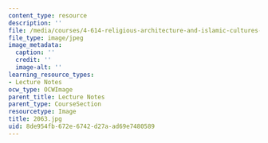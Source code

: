 ```yaml
---
content_type: resource
description: ''
file: /media/courses/4-614-religious-architecture-and-islamic-cultures-fall-2002/8de954fb672e6742d27aad69e7480589_2063.jpg
file_type: image/jpeg
image_metadata:
  caption: ''
  credit: ''
  image-alt: ''
learning_resource_types:
- Lecture Notes
ocw_type: OCWImage
parent_title: Lecture Notes
parent_type: CourseSection
resourcetype: Image
title: 2063.jpg
uid: 8de954fb-672e-6742-d27a-ad69e7480589
---
```

